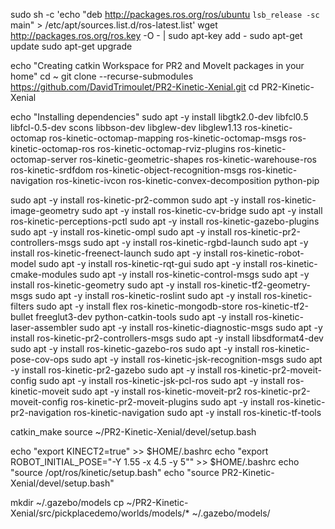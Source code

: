 sudo sh -c 'echo "deb http://packages.ros.org/ros/ubuntu `lsb_release -sc` main" > /etc/apt/sources.list.d/ros-latest.list'
wget http://packages.ros.org/ros.key -O - | sudo apt-key add -
sudo apt-get update
sudo apt-get upgrade

echo "Creating catkin Workspace for PR2 and MoveIt packages in your home"
cd ~
git clone --recurse-submodules https://github.com/DavidTrimoulet/PR2-Kinetic-Xenial.git
cd PR2-Kinetic-Xenial

echo "Installing dependencies"
sudo apt -y install libgtk2.0-dev libfcl0.5 libfcl-0.5-dev scons libbson-dev libglew-dev libglew1.13 ros-kinetic-octomap ros-kinetic-octomap-mapping ros-kinetic-octomap-msgs ros-kinetic-octomap-ros ros-kinetic-octomap-rviz-plugins ros-kinetic-octomap-server ros-kinetic-geometric-shapes ros-kinetic-warehouse-ros ros-kinetic-srdfdom ros-kinetic-object-recognition-msgs ros-kinetic-navigation ros-kinetic-ivcon ros-kinetic-convex-decomposition python-pip

sudo apt -y install ros-kinetic-pr2-common
sudo apt -y install ros-kinetic-image-geometry
sudo apt -y install ros-kinetic-cv-bridge
sudo apt -y install ros-kinetic-perceptions-pctl
sudo apt -y install ros-kinetic-gazebo-plugins
sudo apt -y install ros-kinetic-ompl
sudo apt -y install ros-kinetic-pr2-controllers-msgs
sudo apt -y install ros-kinetic-rgbd-launch
sudo apt -y install ros-kinetic-freenect-launch
sudo apt -y install ros-kinetic-robot-model
sudo apt -y install ros-kinetic-rqt-gui
sudo apt -y install ros-kinetic-cmake-modules
sudo apt -y install ros-kinetic-control-msgs
sudo apt -y install ros-kinetic-geometry 
sudo apt -y install ros-kinetic-tf2-geometry-msgs
sudo apt -y install ros-kinetic-roslint
sudo apt -y install ros-kinetic-filters
sudo apt -y install flex ros-kinetic-mongodb-store ros-kinetic-tf2-bullet freeglut3-dev python-catkin-tools
sudo apt -y install ros-kinetic-laser-assembler
sudo apt -y install ros-kinetic-diagnostic-msgs
sudo apt -y install ros-kinetic-pr2-controllers-msgs
sudo apt -y install libsdformat4-dev
sudo apt -y install ros-kinetic-gazebo-ros
sudo apt -y install ros-kinetic-pose-cov-ops
sudo apt -y install ros-kinetic-jsk-recognition-msgs
sudo apt -y install ros-kinetic-pr2-gazebo
sudo apt -y install ros-kinetic-pr2-moveit-config
sudo apt -y install ros-kinetic-jsk-pcl-ros
sudo apt -y install ros-kinetic-moveit
sudo apt -y install ros-kinetic-moveit-pr2 ros-kinetic-pr2-moveit-config ros-kinetic-pr2-moveit-plugins
sudo apt -y install ros-kinetic-pr2-navigation ros-kinetic-navigation
sudo apt -y install ros-kinetic-tf-tools


catkin_make
source ~/PR2-Kinetic-Xenial/devel/setup.bash


echo "export KINECT2=true" >> $HOME/.bashrc
echo "export ROBOT_INITIAL_POSE=\"-Y 1.55 -x 4.5 -y 5\"" >> $HOME/.bashrc
echo "source /opt/ros/kinetic/setup.bash"
echo "source PR2-Kinetic-Xenial/devel/setup.bash"

mkdir ~/.gazebo/models
cp ~/PR2-Kinetic-Xenial/src/pickplacedemo/worlds/models/* ~/.gazebo/models/
